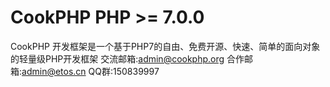 # CookPHP PHP >= 7.0.0
CookPHP 开发框架是一个基于PHP7的自由、免费开源、快速、简单的面向对象的轻量级PHP开发框架
交流邮箱:admin@cookphp.org
合作邮箱:admin@etos.cn
QQ群:150839997
